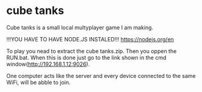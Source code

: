 # cube tanks
Cube tanks is a small local multyplayer game I am making.

!!!YOU HAVE TO HAVE NODE.JS INSTALED!!! https://nodejs.org/en

To play you nead to extract the cube tanks.zip.
Then you oppen the RUN.bat.
When this is done just go to the link shown in the cmd window(http://192.168.1.12:9026).

One computer acts like the server and every device connected to the same WiFi, will be abble to join.

